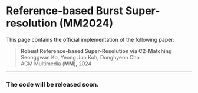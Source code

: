 # Reference-based Burst Super-resolution (MM2024)


This page contains the official implementation of the following paper:
> **Robust Reference-based Super-Resolution via C2-Matching**<br>
> Seonggwan Ko, Yeong Jun Koh, Donghyeon Cho<br>
> ACM Multimedia (**MM**), 2024<br>

-----------
### The code will be released soon.
